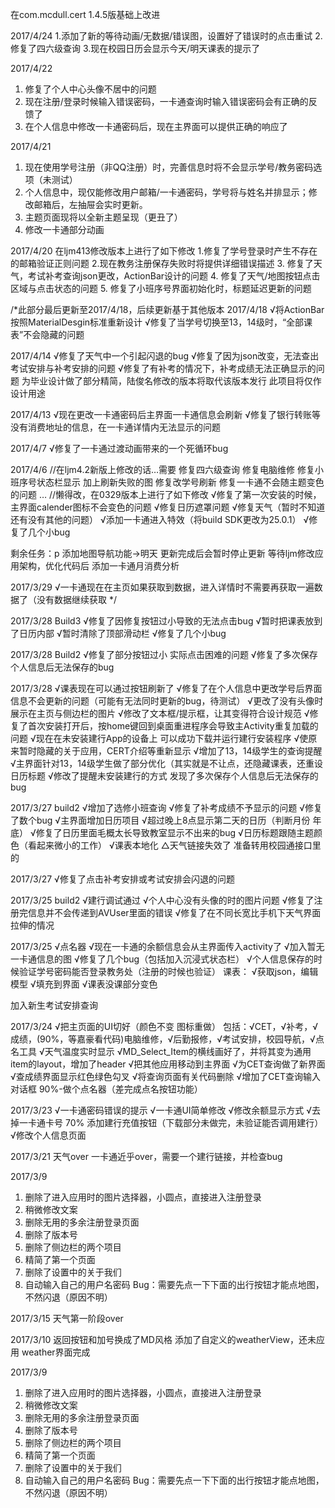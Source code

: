 ﻿在com.mcdull.cert 1.4.5版基础上改进

2017/4/24
1.添加了新的等待动画/无数据/错误图，设置好了错误时的点击重试
2.修复了四六级查询
3.现在校园日历会显示今天/明天课表的提示了

2017/4/22
1. 修复了个人中心头像不居中的问题
2. 现在注册/登录时候输入错误密码，一卡通查询时输入错误密码会有正确的反馈了
3. 在个人信息中修改一卡通密码后，现在主界面可以提供正确的响应了

2017/4/21
1. 现在使用学号注册（非QQ注册）时，完善信息时将不会显示学号/教务密码选项（未测试）
2. 个人信息中，现仅能修改用户邮箱/一卡通密码，学号将与姓名并排显示；修改邮箱后，左抽屉会实时更新。
3. 主题页面现将以全新主题呈现（更丑了）
4. 修改一卡通部分动画

2017/4/20
在ljm413修改版本上进行了如下修改
1.修复了学号登录时产生不存在的邮箱验证正则问题
2.现在教务注册保存失败时将提供详细错误描述
3. 修复了天气，考试补考查询json更改，ActionBar设计的问题
4. 修复了天气/地图按钮点击区域与点击状态的问题
5. 修复了小班序号界面初始化时，标题延迟更新的问题

/*此部分最后更新至2017/4/18，后续更新基于其他版本
2017/4/18
√将ActionBar按照MaterialDesgin标准重新设计
√修复了当学号切换至13，14级时，“全部课表”不会隐藏的问题

2017/4/14
√修复了天气中一个引起闪退的bug
√修复了因为json改变，无法查出考试安排与补考安排的问题
√修复了有补考的情况下，补考成绩无法正确显示的问题
为毕业设计做了部分精简，陆俊名修改的版本将取代该版本发行
此项目将仅作设计用途

2017/4/13
√现在更改一卡通密码后主界面一卡通信息会刷新
√修复了银行转账等没有消费地址的信息，在一卡通详情内无法显示的问题

2017/4/7
√修复了一卡通过渡动画带来的一个死循环bug

2017/4/6
//在ljm4.2新版上修改的话…需要
修复四六级查询
修复电脑维修
修复小班序号状态栏显示
加上刷新失败的图
修复改学号刷新
修复一卡通不会随主题变色的问题
…
//懒得改，在0329版本上进行了如下修改
√修复了第一次安装的时候，主界面calender图标不会变色的问题
√修复日历遮罩问题
√修复天气（暂时不知道还有没有其他的问题）
√添加一卡通进入特效（将build SDK更改为25.0.1）
√修复了几个小bug

剩余任务：p
添加地图导航功能->明天
更新完成后会暂时停止更新
等待ljm修改应用架构，优化代码后
添加一卡通月消费分析

2017/3/29
√一卡通现在在主页如果获取到数据，进入详情时不需要再获取一遍数据了（没有数据继续获取
*/

2017/3/28 Build3
√修复了因修复按钮过小导致的无法点击bug
√暂时把课表放到了日历内部
√暂时清除了顶部滑动栏
√修复了几个小bug

2017/3/28 Build2
√修复了部分按钮过小 实际点击困难的问题
√修复了多次保存个人信息后无法保存的bug

2017/3/28
√课表现在可以通过按钮刷新了
√修复了在个人信息中更改学号后界面信息不会更新的问题（可能有无法同时更新的bug，待测试）
√更改了没有头像时展示在主页与侧边栏的图片
√修改了文本框/提示框，让其变得符合设计规范
√修复了首次安装打开后，按home键回到桌面重进程序会导致主Activity重复加载的问题
√现在在未安装建行App的设备上 可以成功下载并运行建行安装程序
√使原来暂时隐藏的关于应用，CERT介绍等重新显示
√增加了13，14级学生的查询提醒
√主界面针对13，14级学生做了部分优化（其实就是不让点，还隐藏课表，还重设日历标题
√修改了提醒未安装建行的方式
发现了多次保存个人信息后无法保存的bug

2017/3/27 build2
√增加了选修小班查询
√修复了补考成绩不予显示的问题
√修复了数个bug
√主界面增加日历项目
√超过晚上8点显示第二天的日历（判断月份 年底）
√修复了日历里面毛概太长导致教室显示不出来的bug
√日历标题跟随主题颜色（看起来微小的工作）
√课表本地化
△天气链接失效了 准备转用校园通接口里的

2017/3/27
√修复了点击补考安排或考试安排会闪退的问题

2017/3/25 build2
√建行调试通过
√个人中心没有头像的时的图片问题
√修复了注册完信息并不会传递到AVUser里面的错误
√修复了在不同长宽比手机下天气界面拉伸的情况

2017/3/25
√点名器
√现在一卡通的余额信息会从主界面传入activity了
√加入暂无一卡通信息的图
√修复了几个bug（包括加入沉浸式状态栏）
√个人信息保存的时候验证学号密码能否登录教务处（注册的时候也验证）
课表：
√获取json，编辑模型
√填充到界面
√课表没课部分变色

加入新生考试安排查询

2017/3/24
√把主页面的UI切好（颜色不变 图标重做）
包括：√CET，√补考，√成绩，(90%，等嘉豪看代码)电脑维修，√后勤报修，√考试安排，校园导航，√点名工具
√天气温度实时显示
√MD_Select_Item的横线画好了，并将其变为通用item的layout，增加了header
√把其他应用移动到主界面
√为CET查询做了新界面
√查成绩界面显示红色绿色勾叉
√将查询页面有关代码删除
√增加了CET查询输入对话框
90%-做个点名器（差完成点名按钮功能）

2017/3/23
√一卡通密码错误的提示
√一卡通UI简单修改
√修改余额显示方式
√去掉一卡通卡号
70% 添加建行充值按钮（下载部分未做完，未验证能否调用建行）
√修改个人信息页面


2017/3/21
天气over
一卡通近乎over，需要一个建行链接，并检查bug

2017/3/9
1. 删除了进入应用时的图片选择器，小圆点，直接进入注册登录
2. 稍微修改文案
3. 删除无用的多余注册登录页面
4. 删除了版本号
5. 删除了侧边栏的两个项目
6. 精简了第一个页面
7. 删除了设置中的关于我们
8. 自动输入自己的用户名密码
Bug：需要先点一下下面的出行按钮才能点地图，不然闪退（原因不明）

2017/3/15
天气第一阶段over

2017/3/10
返回按钮和加号换成了MD风格
添加了自定义的weatherView，还未应用
weather界面完成

2017/3/9
1. 删除了进入应用时的图片选择器，小圆点，直接进入注册登录
2. 稍微修改文案
3. 删除无用的多余注册登录页面
4. 删除了版本号
5. 删除了侧边栏的两个项目
6. 精简了第一个页面
7. 删除了设置中的关于我们
8. 自动输入自己的用户名密码
Bug：需要先点一下下面的出行按钮才能点地图，不然闪退（原因不明）
